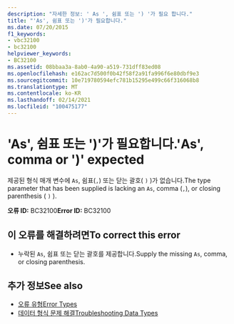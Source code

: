 ```yaml
---
description: "자세한 정보: ' As ', 쉼표 또는 ') '가 필요 합니다."
title: "'As', 쉼표 또는 ')'가 필요합니다."
ms.date: 07/20/2015
f1_keywords:
- vbc32100
- bc32100
helpviewer_keywords:
- BC32100
ms.assetid: 08bbaa3a-8ab0-4a90-a519-731dff83ed08
ms.openlocfilehash: e162ac7d500f0b42f58f2a91fa996f6e80dbf9e3
ms.sourcegitcommit: 10e719780594efc781b15295e499c66f316068b8
ms.translationtype: MT
ms.contentlocale: ko-KR
ms.lasthandoff: 02/14/2021
ms.locfileid: "100475177"
---
```

# <a name="as-comma-or--expected"></a><span data-ttu-id="95dfe-103">'As', 쉼표 또는 ')'가 필요합니다.</span><span class="sxs-lookup"><span data-stu-id="95dfe-103">'As', comma or ')' expected</span></span>

<span data-ttu-id="95dfe-104">제공된 형식 매개 변수에 `As`, 쉼표(`,`) 또는 닫는 괄호( `)` )가 없습니다.</span><span class="sxs-lookup"><span data-stu-id="95dfe-104">The type parameter that has been supplied is lacking an `As`, comma (`,`), or closing parenthesis ( `)` ).</span></span>  
  
 <span data-ttu-id="95dfe-105">**오류 ID:** BC32100</span><span class="sxs-lookup"><span data-stu-id="95dfe-105">**Error ID:** BC32100</span></span>  
  
## <a name="to-correct-this-error"></a><span data-ttu-id="95dfe-106">이 오류를 해결하려면</span><span class="sxs-lookup"><span data-stu-id="95dfe-106">To correct this error</span></span>  
  
- <span data-ttu-id="95dfe-107">누락된 `As`, 쉼표 또는 닫는 괄호를 제공합니다.</span><span class="sxs-lookup"><span data-stu-id="95dfe-107">Supply the missing `As`, comma, or closing parenthesis.</span></span>  
  
## <a name="see-also"></a><span data-ttu-id="95dfe-108">추가 정보</span><span class="sxs-lookup"><span data-stu-id="95dfe-108">See also</span></span>

- [<span data-ttu-id="95dfe-109">오류 유형</span><span class="sxs-lookup"><span data-stu-id="95dfe-109">Error Types</span></span>](../programming-guide/language-features/error-types.md)
- [<span data-ttu-id="95dfe-110">데이터 형식 문제 해결</span><span class="sxs-lookup"><span data-stu-id="95dfe-110">Troubleshooting Data Types</span></span>](../programming-guide/language-features/data-types/troubleshooting-data-types.md)
